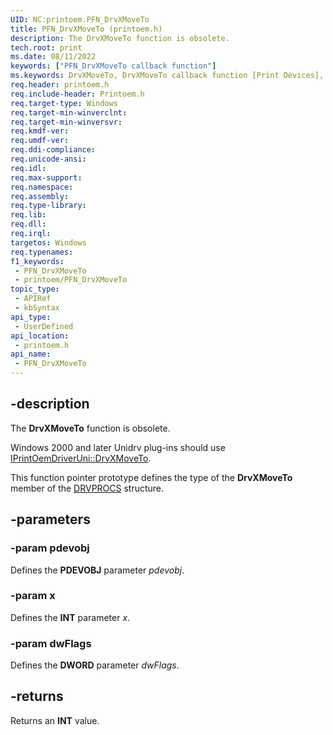 ```yaml
---
UID: NC:printoem.PFN_DrvXMoveTo
title: PFN_DrvXMoveTo (printoem.h)
description: The DrvXMoveTo function is obsolete.
tech.root: print
ms.date: 08/11/2022
keywords: ["PFN_DrvXMoveTo callback function"]
ms.keywords: DrvXMoveTo, DrvXMoveTo callback function [Print Devices], PFN_DrvXMoveTo, PFN_DrvXMoveTo callback, print.drvxmoveto, print_obsoletefunctions_a9d1de5a-71ef-4533-ab48-5e56a113dfb9.xml, printoem/DrvXMoveTo
req.header: printoem.h
req.include-header: Printoem.h
req.target-type: Windows
req.target-min-winverclnt: 
req.target-min-winversvr: 
req.kmdf-ver: 
req.umdf-ver: 
req.ddi-compliance: 
req.unicode-ansi: 
req.idl: 
req.max-support: 
req.namespace: 
req.assembly: 
req.type-library: 
req.lib: 
req.dll: 
req.irql: 
targetos: Windows
req.typenames: 
f1_keywords:
 - PFN_DrvXMoveTo
 - printoem/PFN_DrvXMoveTo
topic_type:
 - APIRef
 - kbSyntax
api_type:
 - UserDefined
api_location:
 - printoem.h
api_name:
 - PFN_DrvXMoveTo
---
```


## -description

The **DrvXMoveTo** function is obsolete.

 Windows 2000 and later Unidrv plug-ins should use [IPrintOemDriverUni::DrvXMoveTo](../prcomoem/nf-prcomoem-iprintoemdriveruni-drvxmoveto.md).

This function pointer prototype defines the type of the **DrvXMoveTo** member of the [DRVPROCS](./ns-printoem-_drvprocs.md) structure.

## -parameters

### -param pdevobj

Defines the **PDEVOBJ** parameter *pdevobj*.

### -param x

Defines the **INT** parameter *x*.

### -param dwFlags

Defines the **DWORD** parameter *dwFlags*.

## -returns

Returns an **INT** value.